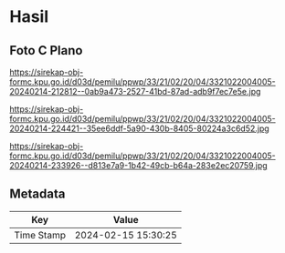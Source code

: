 # Hasil

## Foto C Plano

https://sirekap-obj-formc.kpu.go.id/d03d/pemilu/ppwp/33/21/02/20/04/3321022004005-20240214-212812--0ab9a473-2527-41bd-87ad-adb9f7ec7e5e.jpg

https://sirekap-obj-formc.kpu.go.id/d03d/pemilu/ppwp/33/21/02/20/04/3321022004005-20240214-224421--35ee6ddf-5a90-430b-8405-80224a3c6d52.jpg

https://sirekap-obj-formc.kpu.go.id/d03d/pemilu/ppwp/33/21/02/20/04/3321022004005-20240214-233926--d813e7a9-1b42-49cb-b64a-283e2ec20759.jpg


## Metadata

| Key        | Value               |
| ---------- | ------------------- |
| Time Stamp | 2024-02-15 15:30:25 |



